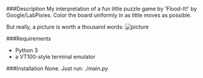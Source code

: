 ###Description
My interpretation of a fun little puzzle game by 'Flood-It!' by Google/LabPixies.
Color the board uniformly in as little moves as possible.

But really, a picture is worth a thousand words:
![picture](https://dl.dropbox.com/u/16799272/colorgrid.gif) 

###Requirements
* Python 3
* a VT100-style terminal emulator

###Installation
None.
Just run: ./main.py
